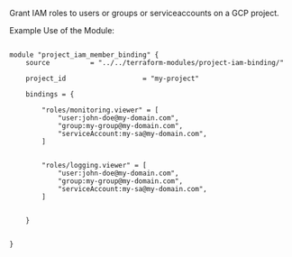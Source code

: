 Grant IAM roles to users or groups or serviceaccounts on a GCP project.

Example Use of the Module:

```hcl

module "project_iam_member_binding" {
    source          = "../../terraform-modules/project-iam-binding/"

    project_id                   = "my-project"

    bindings = {

        "roles/monitoring.viewer" = [
            "user:john-doe@my-domain.com",
            "group:my-group@my-domain.com",
            "serviceAccount:my-sa@my-domain.com",
        ]


        "roles/logging.viewer" = [
            "user:john-doe@my-domain.com",
            "group:my-group@my-domain.com",
            "serviceAccount:my-sa@my-domain.com",
        ]


    }


}

```